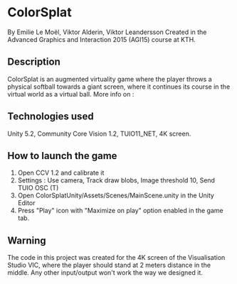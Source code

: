 # ColorSplat
By Emilie Le Moël, Viktor Alderin, Viktor Leandersson
Created in the Advanced Graphics and Interaction 2015 (AGI15) course at KTH.

## Description
ColorSplat is an augmented virtuality game where the player throws a physical softball towards a giant screen, where it continues its course in the virtual world as a virtual ball.
More info on : <put-website-name-here>

## Technologies used
Unity 5.2, Community Core Vision 1.2, TUIO11_NET, 4K screen.

## How to launch the game
1) Open CCV 1.2 and calibrate it
2) Settings : Use camera, Track draw blobs, Image threshold 10, Send TUIO OSC (T)
3) Open ColorSplatUnity/Assets/Scenes/MainScene.unity in the Unity Editor
4) Press "Play" icon with "Maximize on play" option enabled in the game tab.

## Warning
The code in this project was created for the 4K screen of the Visualisation Studio VIC, where the player should stand at 2 meters distance in the middle. Any other input/output won't work the way we designed it.


